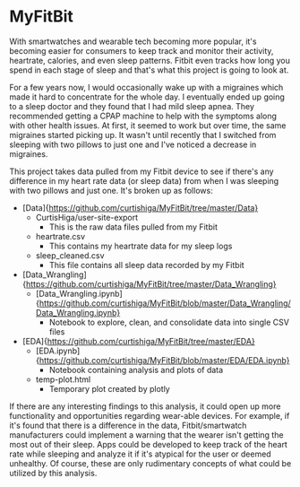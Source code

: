 # MyFitBit

With smartwatches and wearable tech becoming more popular, it's becoming easier for consumers to keep track and monitor their activity, heartrate, calories, and even sleep patterns. Fitbit even tracks how long you spend in each stage of sleep and that's what this project is going to look at.

For a few years now, I would occasionally wake up with a migraines which made it hard to concentrate for the whole day. I eventually ended up going to a sleep doctor and they found that I had mild sleep apnea. They recommended getting a CPAP machine to help with the symptoms along with other health issues. At first, it seemed to work but over time, the same migraines started picking up. It wasn't until recently that I switched from sleeping with two pillows to just one and I've noticed a decrease in migraines.

This project takes data pulled from my Fitbit device to see if there's any difference in my heart rate data (or sleep data) from when I was sleeping with two pillows and just one. It's broken up as follows:

- [Data]{https://github.com/curtishiga/MyFitBit/tree/master/Data}
  - CurtisHiga/user-site-export
    - This is the raw data files pulled from my Fitbit
  - heartrate.csv
    - This contains my heartrate data for my sleep logs
  - sleep_cleaned.csv
    - This file contains all sleep data recorded by my Fitbit
- [Data_Wrangling]{https://github.com/curtishiga/MyFitBit/tree/master/Data_Wrangling}
  - [Data_Wrangling.ipynb]{https://github.com/curtishiga/MyFitBit/blob/master/Data_Wrangling/Data_Wrangling.ipynb}
    - Notebook to explore, clean, and consolidate data into single CSV files
- [EDA]{https://github.com/curtishiga/MyFitBit/tree/master/EDA}
  - [EDA.ipynb]{https://github.com/curtishiga/MyFitBit/blob/master/EDA/EDA.ipynb}
    - Notebook containing analysis and plots of data
  - temp-plot.html
    - Temporary plot created by plotly

If there are any interesting findings to this analysis, it could open up more functionality and opportunities regarding wear-able devices. For example, if it's found that there is a difference in the data, Fitbit/smartwatch manufacturers could implement a warning that the wearer isn't getting the most out of their sleep. Apps could be developed to keep track of the heart rate while sleeping and analyze it if it's atypical for the user or deemed unhealthy. Of course, these are only rudimentary concepts of what could be utilized by this analysis.
